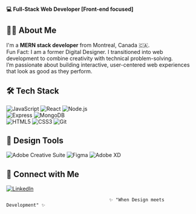 **💻 Full-Stack Web Developer [Front-end focused]**

👨‍💻 **About Me**  
--------------------------------------------------------------------------------------------------------------------------------------------------------
I'm a **MERN stack developer** from Montreal, Canada 🇨🇦.  
Fun Fact: I am a former Digital Designer. I transitioned into web development to combine creativity with technical problem-solving.  
I’m passionate about building interactive, user-centered web experiences that look as good as they perform.  

🛠️ **Tech Stack**  
--------------------------------------------------------------------------------------------------------------------------------------------------------
![JavaScript](https://img.shields.io/badge/JavaScript-F7DF1E?style=for-the-badge&logo=javascript&logoColor=000)  ![React](https://img.shields.io/badge/React-20232A?style=for-the-badge&logo=react&logoColor=61DAFB)  ![Node.js](https://img.shields.io/badge/Node.js-43853D?style=for-the-badge&logo=node-dot-js&logoColor=white)  
![Express](https://img.shields.io/badge/Express.js-404D59?style=for-the-badge)  ![MongoDB](https://img.shields.io/badge/MongoDB-4EA94B?style=for-the-badge&logo=mongodb&logoColor=white)  
![HTML5](https://img.shields.io/badge/HTML5-E34F26?style=for-the-badge&logo=html5&logoColor=white)  ![CSS3](https://img.shields.io/badge/CSS3-1572B6?style=for-the-badge&logo=css3&logoColor=white) 
![Git](https://img.shields.io/badge/Git-F05032?style=for-the-badge&logo=git&logoColor=white)  

🎨 **Design Tools** 
--------------------------------------------------------------------------------------------------------------------------------------------------------
![Adobe Creative Suite](https://img.shields.io/badge/Adobe_Creative_Suite-FF0000?style=for-the-badge&logo=adobe&logoColor=white)  ![Figma](https://img.shields.io/badge/Figma-F24E1E?style=for-the-badge&logo=figma&logoColor=white)  ![Adobe XD](https://img.shields.io/badge/Adobe_XD-470137?style=for-the-badge&logo=adobexd&logoColor=white)

🤝 **Connect with Me** 
--------------------------------------------------------------------------------------------------------------------------------------------------------
[![LinkedIn](https://img.shields.io/badge/LinkedIn-blue?style=for-the-badge&logo=linkedin&logoColor=white)](https://linkedin.com/in/nancymouwannes)  


                                          ✨ "When Design meets Development" ✨
